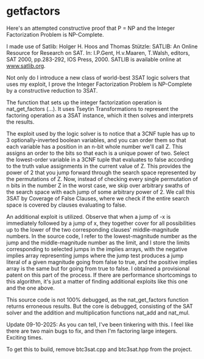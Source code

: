 # getfactors

Here's an attempted constructive proof that P = NP and the Integer Factorization Problem is NP-Complete.

I made use of Satlib: Holger H. Hoos and Thomas Stützle: SATLIB: An Online Resource for Research on SAT. In: I.P.Gent, H.v.Maaren, T.Walsh, editors, SAT 2000, pp.283-292, IOS Press, 2000. SATLIB is available online at www.satlib.org.

Not only do I introduce a new class of world-best 3SAT logic solvers that uses my exploit, I prove the Integer Factorization Problem is NP-Complete by a constructive reduction to 3SAT.

The function that sets up the integer factorization operation is nat_get_factors (...). It uses Tseytin Transformations to represent the factoring operation as a 3SAT instance, which it then solves and interprets the results.

The exploit used by the logic solver is to notice that a 3CNF tuple has up to 3 optionally-inverted boolean variables, and you can order them so that each variable has a position in an n-bit whole number we'll call Z.
This assigns an order to the bits so that each is a unique power of two. Select the lowest-order variable in a 3CNF tuple that evaluates to false according to the truth value assignments in the current value of Z.
This provides the power of 2 that you jump forward through the search space represented by the permutations of Z. Now, instead of checking every single permutation of n bits in the number Z in the worst case,
we skip over arbitrary swaths of the search space with each jump of some arbitrary power of 2. We call this 3SAT by Coverage of False Clauses, where we check if the entire search space is covered by clauses evaluating to false.

An additional exploit is utilized. Observe that when a jump of -x is immediately followed by a jump of x, they together cover for all possibilities up to the lower of the two corresponding clauses' middle-magnitude numbers. In
the source code, I refer to the lowest-magnitude number as the jump and the middle-magnitude number as the limit, and I store the limits corresponding to selected jumps in the implies arrays, with the negative implies array
representing jumps where the jump test produces a jump literal of a given magnitude going from false to true, and the positive implies array is the same but for going from true to false.
I obtained a provisional patent on this part of the process. If there are performance shortcomings to this algorithm, it's just a matter of finding additional exploits like this one and the one above.

This source code is not 100% debugged, as the nat_get_factors function returns erroneous results. But the core is debugged, consisting of the SAT solver and the addition and multiplication functions nat_add and nat_mul.

Update 09-10-2025: As you can tell, I've been tinkering with this. I feel like there are two main bugs to fix, and then I'm factoring large integers. Exciting times.

To get this to build, remove btc3sat.cpp and btc3sat.hpp from the project.
